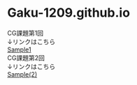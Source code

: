 # Gaku-1209.github.io  
CG課題第1回  
↓リンクはこちら  
[Sample1](Sample1.html)  
CG課題第2回  
↓リンクはこちら  
[Sample(2)](Kadai.Part2.html)